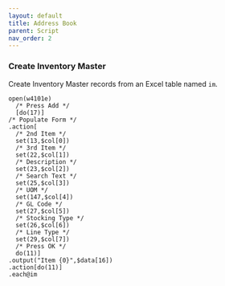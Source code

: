 ```yaml
---
layout: default
title: Address Book
parent: Script
nav_order: 2
---
```


<link href="../assets/prism-dark.min.css" rel="stylesheet" />
<link href="../assets/style.css" rel="stylesheet">
<script src="../assets/prism-core.min.js"></script>
<script src="../assets/prism-csl.js"></script>

### Create Inventory Master

Create Inventory Master records from an Excel table named `im`.

<div class="codeblock">
<pre><code class="language-csl">open(w4101e)
  /* Press Add */
  [do(17)]
/* Populate Form */
.action[
  /* 2nd Item */
  set(13,$col[0])
  /* 3rd Item */
  set(22,$col[1])
  /* Description */
  set(23,$col[2])
  /* Search Text */
  set(25,$col[3])
  /* UOM */
  set(147,$col[4])
  /* GL Code */
  set(27,$col[5])
  /* Stocking Type */
  set(26,$col[6])
  /* Line Type */
  set(29,$col[7])
  /* Press OK */
  do(11)]
.output("Item {0}",$data[16])
.action[do(11)]
.each@im
</code></pre>
</div>
